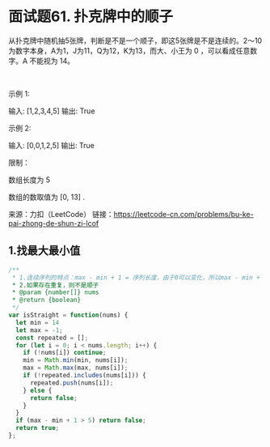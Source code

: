 # 面试题61. 扑克牌中的顺子

从扑克牌中随机抽5张牌，判断是不是一个顺子，即这5张牌是不是连续的。2～10为数字本身，A为1，J为11，Q为12，K为13，而大、小王为 0 ，可以看成任意数字。A 不能视为 14。

 

示例 1:

输入: [1,2,3,4,5]
输出: True
 

示例 2:

输入: [0,0,1,2,5]
输出: True
 

限制：

数组长度为 5 

数组的数取值为 [0, 13] .

来源：力扣（LeetCode）
链接：https://leetcode-cn.com/problems/bu-ke-pai-zhong-de-shun-zi-lcof

## 1.找最大最小值

```js
/**
 * 1.连续序列的特点：max - min + 1 = 序列长度，由于0可以变化，所以max - min + 1 <- 序列长度
 * 2.如果存在重复，则不是顺子
 * @param {number[]} nums
 * @return {boolean}
 */
var isStraight = function(nums) {
  let min = 14
  let max = -1;
  const repeated = [];
  for (let i = 0; i < nums.length; i++) {
    if (!nums[i]) continue; 
    min = Math.min(min, nums[i]);
    max = Math.max(max, nums[i]);
    if (!repeated.includes(nums[i])) {
      repeated.push(nums[i]);
    } else {
      return false;
    }
  }
  if (max - min + 1 > 5) return false;
  return true;
};
```